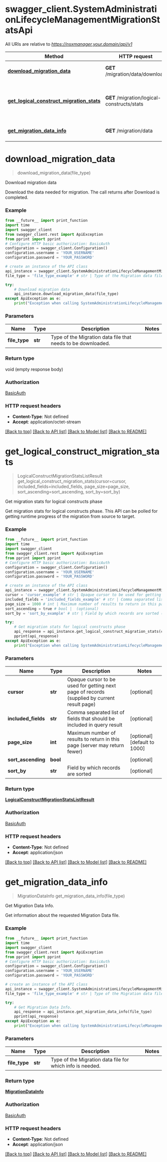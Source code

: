 # swagger_client.SystemAdministrationLifecycleManagementMigrationStatsApi

All URIs are relative to *https://nsxmanager.your.domain/api/v1*

Method | HTTP request | Description
------------- | ------------- | -------------
[**download_migration_data**](SystemAdministrationLifecycleManagementMigrationStatsApi.md#download_migration_data) | **GET** /migration/data/download | Download migration data
[**get_logical_construct_migration_stats**](SystemAdministrationLifecycleManagementMigrationStatsApi.md#get_logical_construct_migration_stats) | **GET** /migration/logical-constructs/stats | Get migration stats for logical constructs phase
[**get_migration_data_info**](SystemAdministrationLifecycleManagementMigrationStatsApi.md#get_migration_data_info) | **GET** /migration/data | Get Migration Data Info.

# **download_migration_data**
> download_migration_data(file_type)

Download migration data

Download the data needed for migration. The call returns after Download is completed. 

### Example
```python
from __future__ import print_function
import time
import swagger_client
from swagger_client.rest import ApiException
from pprint import pprint
# Configure HTTP basic authorization: BasicAuth
configuration = swagger_client.Configuration()
configuration.username = 'YOUR_USERNAME'
configuration.password = 'YOUR_PASSWORD'

# create an instance of the API class
api_instance = swagger_client.SystemAdministrationLifecycleManagementMigrationStatsApi(swagger_client.ApiClient(configuration))
file_type = 'file_type_example' # str | Type of the Migration data file that needs to be downloaded.

try:
    # Download migration data
    api_instance.download_migration_data(file_type)
except ApiException as e:
    print("Exception when calling SystemAdministrationLifecycleManagementMigrationStatsApi->download_migration_data: %s\n" % e)
```

### Parameters

Name | Type | Description  | Notes
------------- | ------------- | ------------- | -------------
 **file_type** | **str**| Type of the Migration data file that needs to be downloaded. | 

### Return type

void (empty response body)

### Authorization

[BasicAuth](../README.md#BasicAuth)

### HTTP request headers

 - **Content-Type**: Not defined
 - **Accept**: application/octet-stream

[[Back to top]](#) [[Back to API list]](../README.md#documentation-for-api-endpoints) [[Back to Model list]](../README.md#documentation-for-models) [[Back to README]](../README.md)

# **get_logical_construct_migration_stats**
> LogicalConstructMigrationStatsListResult get_logical_construct_migration_stats(cursor=cursor, included_fields=included_fields, page_size=page_size, sort_ascending=sort_ascending, sort_by=sort_by)

Get migration stats for logical constructs phase

Get migration stats for logical constructs phase. This API can be polled for getting runtime progress of the migration from source to target.

### Example
```python
from __future__ import print_function
import time
import swagger_client
from swagger_client.rest import ApiException
from pprint import pprint
# Configure HTTP basic authorization: BasicAuth
configuration = swagger_client.Configuration()
configuration.username = 'YOUR_USERNAME'
configuration.password = 'YOUR_PASSWORD'

# create an instance of the API class
api_instance = swagger_client.SystemAdministrationLifecycleManagementMigrationStatsApi(swagger_client.ApiClient(configuration))
cursor = 'cursor_example' # str | Opaque cursor to be used for getting next page of records (supplied by current result page) (optional)
included_fields = 'included_fields_example' # str | Comma separated list of fields that should be included in query result (optional)
page_size = 1000 # int | Maximum number of results to return in this page (server may return fewer) (optional) (default to 1000)
sort_ascending = true # bool |  (optional)
sort_by = 'sort_by_example' # str | Field by which records are sorted (optional)

try:
    # Get migration stats for logical constructs phase
    api_response = api_instance.get_logical_construct_migration_stats(cursor=cursor, included_fields=included_fields, page_size=page_size, sort_ascending=sort_ascending, sort_by=sort_by)
    pprint(api_response)
except ApiException as e:
    print("Exception when calling SystemAdministrationLifecycleManagementMigrationStatsApi->get_logical_construct_migration_stats: %s\n" % e)
```

### Parameters

Name | Type | Description  | Notes
------------- | ------------- | ------------- | -------------
 **cursor** | **str**| Opaque cursor to be used for getting next page of records (supplied by current result page) | [optional] 
 **included_fields** | **str**| Comma separated list of fields that should be included in query result | [optional] 
 **page_size** | **int**| Maximum number of results to return in this page (server may return fewer) | [optional] [default to 1000]
 **sort_ascending** | **bool**|  | [optional] 
 **sort_by** | **str**| Field by which records are sorted | [optional] 

### Return type

[**LogicalConstructMigrationStatsListResult**](LogicalConstructMigrationStatsListResult.md)

### Authorization

[BasicAuth](../README.md#BasicAuth)

### HTTP request headers

 - **Content-Type**: Not defined
 - **Accept**: application/json

[[Back to top]](#) [[Back to API list]](../README.md#documentation-for-api-endpoints) [[Back to Model list]](../README.md#documentation-for-models) [[Back to README]](../README.md)

# **get_migration_data_info**
> MigrationDataInfo get_migration_data_info(file_type)

Get Migration Data Info.

Get information about the requested Migration Data file.

### Example
```python
from __future__ import print_function
import time
import swagger_client
from swagger_client.rest import ApiException
from pprint import pprint
# Configure HTTP basic authorization: BasicAuth
configuration = swagger_client.Configuration()
configuration.username = 'YOUR_USERNAME'
configuration.password = 'YOUR_PASSWORD'

# create an instance of the API class
api_instance = swagger_client.SystemAdministrationLifecycleManagementMigrationStatsApi(swagger_client.ApiClient(configuration))
file_type = 'file_type_example' # str | Type of the Migration data file for which info is needed.

try:
    # Get Migration Data Info.
    api_response = api_instance.get_migration_data_info(file_type)
    pprint(api_response)
except ApiException as e:
    print("Exception when calling SystemAdministrationLifecycleManagementMigrationStatsApi->get_migration_data_info: %s\n" % e)
```

### Parameters

Name | Type | Description  | Notes
------------- | ------------- | ------------- | -------------
 **file_type** | **str**| Type of the Migration data file for which info is needed. | 

### Return type

[**MigrationDataInfo**](MigrationDataInfo.md)

### Authorization

[BasicAuth](../README.md#BasicAuth)

### HTTP request headers

 - **Content-Type**: Not defined
 - **Accept**: application/json

[[Back to top]](#) [[Back to API list]](../README.md#documentation-for-api-endpoints) [[Back to Model list]](../README.md#documentation-for-models) [[Back to README]](../README.md)

